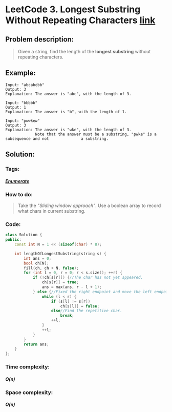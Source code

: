 # LeetCode 3. Longest Substring Without Repeating Characters [link](https://leetcode.com/problems/longest-substring-without-repeating-characters/)

## Problem description:

> Given a string, find the length of the **longest substring** without repeating characters.

## Example:

```
Input: "abcabcbb"
Output: 3 
Explanation: The answer is "abc", with the length of 3. 

Input: "bbbbb"
Output: 1
Explanation: The answer is "b", with the length of 1.

Input: "pwwkew"
Output: 3
Explanation: The answer is "wke", with the length of 3. 
             Note that the answer must be a substring, "pwke" is a subsequence and not 				a substring.
```

## Solution:

### Tags:

#### *[Enumerate](https://github.com/yang-233/Algorithm-note/tree/master/%20Enumerate)* 

### How to do:

> Take the *"Sliding window approach"*. Use a boolean array to record what chars in current substring.

### Code:

```c++
class Solution {
public:
    const int N = 1 << (sizeof(char) * 8);

    int lengthOfLongestSubstring(string s) {
        int ans = 0;
        bool ch[N];
        fill(ch, ch + N, false);
        for (int l = 0, r = 0; r < s.size(); ++r) {
            if (!ch[s[r]]) {//The char has not yet appeared.
                ch[s[r]] = true;
                ans = max(ans, r - l + 1);
            } else {//Fixed the right endpoint and move the left endpoint.
                while (l < r) {
                    if (s[l] != s[r])
                        ch[s[l]] = false;
                    else//Find the repetitive char.
                        break;
                    ++l;
                }
                ++l;
            }
        }
        return ans;
    }
};
```

### Time complexity:

#### *O(n)*

### Space complexity:

#### *O(n)*

